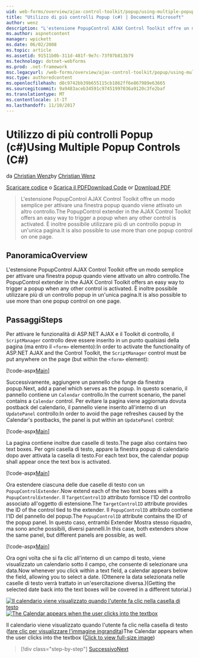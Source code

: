 ```yaml
---
uid: web-forms/overview/ajax-control-toolkit/popup/using-multiple-popup-controls-cs
title: "Utilizzo di più controlli Popup (c#) | Documenti Microsoft"
author: wenz
description: "L'estensione PopupControl AJAX Control Toolkit offre un modo semplice per attivare una finestra popup quando viene attivato un altro controllo. È inoltre possibile utilizzare m..."
ms.author: aspnetcontent
manager: wpickett
ms.date: 06/02/2008
ms.topic: article
ms.assetid: 91511b0b-311d-481f-9e7c-73f07b813b79
ms.technology: dotnet-webforms
ms.prod: .net-framework
msc.legacyurl: /web-forms/overview/ajax-control-toolkit/popup/using-multiple-popup-controls-cs
msc.type: authoredcontent
ms.openlocfilehash: d8c9742bb39b655115cb1862ff6e867989e63665
ms.sourcegitcommit: 9a9483aceb34591c97451997036a9120c3fe2baf
ms.translationtype: MT
ms.contentlocale: it-IT
ms.lasthandoff: 11/10/2017
---
```

<a name="using-multiple-popup-controls-c"></a><span data-ttu-id="5847a-104">Utilizzo di più controlli Popup (c#)</span><span class="sxs-lookup"><span data-stu-id="5847a-104">Using Multiple Popup Controls (C#)</span></span>
====================
<span data-ttu-id="5847a-105">da [Christian Wenz](https://github.com/wenz)</span><span class="sxs-lookup"><span data-stu-id="5847a-105">by [Christian Wenz](https://github.com/wenz)</span></span>

<span data-ttu-id="5847a-106">[Scaricare codice](http://download.microsoft.com/download/9/3/f/93f8daea-bebd-4821-833b-95205389c7d0/PopupControl1.cs.zip) o [Scarica il PDF](http://download.microsoft.com/download/2/d/c/2dc10e34-6983-41d4-9c08-f78f5387d32b/popupcontrol1CS.pdf)</span><span class="sxs-lookup"><span data-stu-id="5847a-106">[Download Code](http://download.microsoft.com/download/9/3/f/93f8daea-bebd-4821-833b-95205389c7d0/PopupControl1.cs.zip) or [Download PDF](http://download.microsoft.com/download/2/d/c/2dc10e34-6983-41d4-9c08-f78f5387d32b/popupcontrol1CS.pdf)</span></span>

> <span data-ttu-id="5847a-107">L'estensione PopupControl AJAX Control Toolkit offre un modo semplice per attivare una finestra popup quando viene attivato un altro controllo.</span><span class="sxs-lookup"><span data-stu-id="5847a-107">The PopupControl extender in the AJAX Control Toolkit offers an easy way to trigger a popup when any other control is activated.</span></span> <span data-ttu-id="5847a-108">È inoltre possibile utilizzare più di un controllo popup in un'unica pagina.</span><span class="sxs-lookup"><span data-stu-id="5847a-108">It is also possible to use more than one popup control on one page.</span></span>


## <a name="overview"></a><span data-ttu-id="5847a-109">Panoramica</span><span class="sxs-lookup"><span data-stu-id="5847a-109">Overview</span></span>

<span data-ttu-id="5847a-110">L'estensione PopupControl AJAX Control Toolkit offre un modo semplice per attivare una finestra popup quando viene attivato un altro controllo.</span><span class="sxs-lookup"><span data-stu-id="5847a-110">The PopupControl extender in the AJAX Control Toolkit offers an easy way to trigger a popup when any other control is activated.</span></span> <span data-ttu-id="5847a-111">È inoltre possibile utilizzare più di un controllo popup in un'unica pagina.</span><span class="sxs-lookup"><span data-stu-id="5847a-111">It is also possible to use more than one popup control on one page.</span></span>

## <a name="steps"></a><span data-ttu-id="5847a-112">Passaggi</span><span class="sxs-lookup"><span data-stu-id="5847a-112">Steps</span></span>

<span data-ttu-id="5847a-113">Per attivare le funzionalità di ASP.NET AJAX e il Toolkit di controllo, il `ScriptManager` controllo deve essere inserito in un punto qualsiasi della pagina (ma entro il `<form>` elemento):</span><span class="sxs-lookup"><span data-stu-id="5847a-113">In order to activate the functionality of ASP.NET AJAX and the Control Toolkit, the `ScriptManager` control must be put anywhere on the page (but within the `<form>` element):</span></span>

[!code-aspx[Main](using-multiple-popup-controls-cs/samples/sample1.aspx)]

<span data-ttu-id="5847a-114">Successivamente, aggiungere un pannello che funge da finestra popup.</span><span class="sxs-lookup"><span data-stu-id="5847a-114">Next, add a panel which serves as the popup.</span></span> <span data-ttu-id="5847a-115">In questo scenario, il pannello contiene un `Calendar` controllo.</span><span class="sxs-lookup"><span data-stu-id="5847a-115">In the current scenario, the panel contains a `Calendar` control.</span></span> <span data-ttu-id="5847a-116">Per evitare la pagina viene aggiornata dovuta postback del calendario, il pannello viene inserito all'interno di un `UpdatePanel` controllo:</span><span class="sxs-lookup"><span data-stu-id="5847a-116">In order to avoid the page refreshes caused by the Calendar's postbacks, the panel is put within an `UpdatePanel` control:</span></span>

[!code-aspx[Main](using-multiple-popup-controls-cs/samples/sample2.aspx)]

<span data-ttu-id="5847a-117">La pagina contiene inoltre due caselle di testo.</span><span class="sxs-lookup"><span data-stu-id="5847a-117">The page also contains two text boxes.</span></span> <span data-ttu-id="5847a-118">Per ogni casella di testo, appare la finestra popup di calendario dopo aver attivata la casella di testo.</span><span class="sxs-lookup"><span data-stu-id="5847a-118">For each text box, the calendar popup shall appear once the text box is activated.</span></span>

[!code-aspx[Main](using-multiple-popup-controls-cs/samples/sample3.aspx)]

<span data-ttu-id="5847a-119">Ora estendere ciascuna delle due caselle di testo con un `PopupControlExtender`.</span><span class="sxs-lookup"><span data-stu-id="5847a-119">Now extend each of the two text boxes with a `PopupControlExtender`.</span></span> <span data-ttu-id="5847a-120">Il `TargetControlID` attributo fornisce l'ID del controllo associato all'oggetto di estensione.</span><span class="sxs-lookup"><span data-stu-id="5847a-120">The `TargetControlID` attribute provides the ID of the control tied to the extender.</span></span> <span data-ttu-id="5847a-121">Il `PopupControlID` attributo contiene l'ID del pannello del popup.</span><span class="sxs-lookup"><span data-stu-id="5847a-121">The `PopupControlID` attribute contains the ID of the popup panel.</span></span> <span data-ttu-id="5847a-122">In questo caso, entrambi Extender Mostra stesso riquadro, ma sono anche possibili, diversi pannelli.</span><span class="sxs-lookup"><span data-stu-id="5847a-122">In this case, both extenders show the same panel, but different panels are possible, as well.</span></span>

[!code-aspx[Main](using-multiple-popup-controls-cs/samples/sample4.aspx)]

<span data-ttu-id="5847a-123">Ora ogni volta che si fa clic all'interno di un campo di testo, viene visualizzato un calendario sotto il campo, che consente di selezionare una data.</span><span class="sxs-lookup"><span data-stu-id="5847a-123">Now whenever you click within a text field, a calendar appears below the field, allowing you to select a date.</span></span> <span data-ttu-id="5847a-124">(Ottenere la data selezionata nelle caselle di testo verrà trattato in un'esercitazione diversa.)</span><span class="sxs-lookup"><span data-stu-id="5847a-124">(Getting the selected date back into the text boxes will be covered in a different tutorial.)</span></span>


<span data-ttu-id="5847a-125">[![Il calendario viene visualizzato quando l'utente fa clic nella casella di testo](using-multiple-popup-controls-cs/_static/image2.png)](using-multiple-popup-controls-cs/_static/image1.png)</span><span class="sxs-lookup"><span data-stu-id="5847a-125">[![The Calendar appears when the user clicks into the textbox](using-multiple-popup-controls-cs/_static/image2.png)](using-multiple-popup-controls-cs/_static/image1.png)</span></span>

<span data-ttu-id="5847a-126">Il calendario viene visualizzato quando l'utente fa clic nella casella di testo ([fare clic per visualizzare l'immagine ingrandita](using-multiple-popup-controls-cs/_static/image3.png))</span><span class="sxs-lookup"><span data-stu-id="5847a-126">The Calendar appears when the user clicks into the textbox ([Click to view full-size image](using-multiple-popup-controls-cs/_static/image3.png))</span></span>

>[!div class="step-by-step"]
[<span data-ttu-id="5847a-127">Successivo</span><span class="sxs-lookup"><span data-stu-id="5847a-127">Next</span></span>](handling-postbacks-from-a-popup-control-with-an-updatepanel-cs.md)
